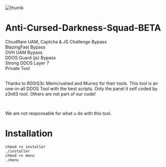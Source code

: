 ![thumb](https://cdn.discordapp.com/attachments/822901599847317524/826504252922003507/unknown.png)
# Anti-Cursed-Darkness-Squad-BETA
Cloudflare UAM, Captcha & JS Challenge Bypass<br>BlazingFast Bypass<br>OVH UAM Bypass<br>DDOS Guard (js) Bypass<br>Strong DDOS Layer 7<br>Private Tool<br><br><p> Thanks to R00tS3c Memcrushed and Murrez for their tools. This tool is an one-in-all DDOS Tool with the best scripts. Only the panel it self coded by z3ntl3 root. Others are not part of our code!

<br><p>We are not responsable for what u do with this tool.

# Installation
<code>chmod +x installer</code><br>
<code>./installer</code><br>
<code>chmod +x menu</code><br>
<code>./menu</code><br>
